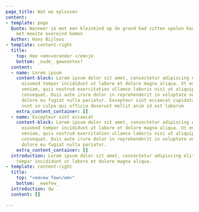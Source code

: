 ```yaml
---
page_title: Wat we oplossen
content:
- template: page
  Quote: Wanneer ik met een kleinkind op de grond had zitten spelen kon ik slechts
    met moeite overeind komen
  Author: Hans Bijloos
- template: content-right
  title:
    top: Hoe <em>verander </em>je
    bottom: _oude_ gewoontes?
  content:
  - name: Lorem ipsum
    content-block: Lorem ipsum dolor sit amet, consectetur adipiscing elit, sed do
      eiusmod tempor incididunt ut labore et dolore magna aliqua. Ut enim ad minim
      veniam, quis nostrud exercitation ullamco laboris nisi ut aliquip ex ea commodo
      consequat. Duis aute irure dolor in reprehenderit in voluptate velit esse cillum
      dolore eu fugiat nulla pariatur. Excepteur sint occaecat cupidatat non proident,
      sunt in culpa qui officia deserunt mollit anim id est laborum
    extra_content_container: []
  - name: Excepteur sint occaecat
    content-block: Lorem ipsum dolor sit amet, consectetur adipiscing elit, sed do
      eiusmod tempor incididunt ut labore et dolore magna aliqua. Ut enim ad minim
      veniam, quis nostrud exercitation ullamco laboris nisi ut aliquip ex ea commodo
      consequat. Duis aute irure dolor in reprehenderit in voluptate velit esse cillum
      dolore eu fugiat nulla pariatur.
    extra_content_container: []
  introduction: Lorem ipsum dolor sit amet, consectetur adipiscing elit, sed do eiusmod
    tempor incididunt ut labore et dolore magna aliqua.
- template: content-right
  title:
    top: "<em>ew few</em>"
    bottom: _ewefew_
  introduction: dw
  content: []

---
```

